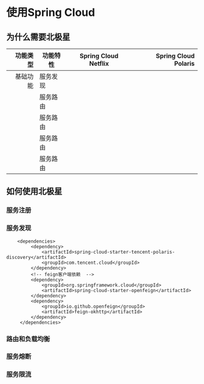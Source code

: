 # 使用Spring Cloud

## 为什么需要北极星

|功能类型|功能特性|Spring Cloud Netflix| Spring Cloud Polaris|
-:|--|--|-:
|基础功能 |服务发现|||
||服务路由|||
||服务路由|||
||服务路由|||
||服务路由|||

## 如何使用北极星

### 服务注册

### 服务发现

```
    <dependencies>
         <dependency>
             <artifactId>spring-cloud-starter-tencent-polaris-discovery</artifactId>
             <groupId>com.tencent.cloud</groupId>
         </dependency>
         <!-- feign客户端依赖  -->
         <dependency>
             <groupId>org.springframework.cloud</groupId>
             <artifactId>spring-cloud-starter-openfeign</artifactId>
         </dependency>
         <dependency>
             <groupId>io.github.openfeign</groupId>
             <artifactId>feign-okhttp</artifactId>
         </dependency>
     </dependencies>
```

### 路由和负载均衡

### 服务熔断

### 服务限流
